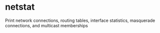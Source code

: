 # netstat

Print network connections, routing tables, interface statistics, masquerade connections, and multicast memberships


